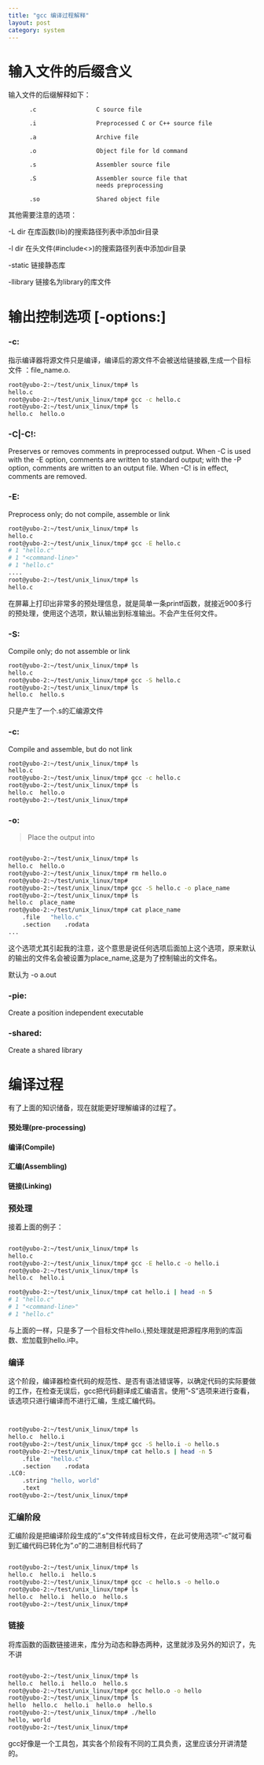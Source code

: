 ```yaml
---
title: "gcc 编译过程解释"
layout: post
category: system
---
```


# 输入文件的后缀含义

输入文件的后缀解释如下：

		  .c                 C source file

          .i                 Preprocessed C or C++ source file

          .a                 Archive file

          .o                 Object file for ld command

          .s                 Assembler source file

          .S                 Assembler source file that
                             needs preprocessing

          .so                Shared object file


其他需要注意的选项：

-L dir   在库函数(lib)的搜索路径列表中添加dir目录

-l dir	在头文件(#include<>)的搜索路径列表中添加dir目录

-static  链接静态库

-llibrary  链接名为library的库文件



# 输出控制选项 [-options:]

### -c: 

指示编译器将源文件只是编译，编译后的源文件不会被送给链接器,生成一个目标文件
：file_name.o.

```bash
root@yubo-2:~/test/unix_linux/tmp# ls
hello.c
root@yubo-2:~/test/unix_linux/tmp# gcc -c hello.c 
root@yubo-2:~/test/unix_linux/tmp# ls
hello.c  hello.o
```

### -C|-C!: 

Preserves or removes comments in preprocessed output.  When -C is used with the -E option, comments are written to standard output; with the -P option, comments are written to an output file.  When -C! is in effect, comments are removed.

### -E:

Preprocess only; do not compile, assemble or link

```bash
root@yubo-2:~/test/unix_linux/tmp# ls
hello.c
root@yubo-2:~/test/unix_linux/tmp# gcc -E hello.c 
# 1 "hello.c"
# 1 "<command-line>"
# 1 "hello.c"
....
root@yubo-2:~/test/unix_linux/tmp# ls
hello.c

```

在屏幕上打印出非常多的预处理信息，就是简单一条printf函数，就接近900多行的预处理，使用这个选项，默认输出到标准输出。不会产生任何文件。

### -S:
           
Compile only; do not assemble or link

```bash 
root@yubo-2:~/test/unix_linux/tmp# ls
hello.c
root@yubo-2:~/test/unix_linux/tmp# gcc -S hello.c 
root@yubo-2:~/test/unix_linux/tmp# ls
hello.c  hello.s


```

只是产生了一个.s的汇编源文件

### -c:

Compile and assemble, but do not link

```bash
root@yubo-2:~/test/unix_linux/tmp# ls
hello.c
root@yubo-2:~/test/unix_linux/tmp# gcc -c hello.c 
root@yubo-2:~/test/unix_linux/tmp# ls
hello.c  hello.o
root@yubo-2:~/test/unix_linux/tmp# 

```

### -o:

>Place the output into <file>

```bash

root@yubo-2:~/test/unix_linux/tmp# ls
hello.c  hello.o
root@yubo-2:~/test/unix_linux/tmp# rm hello.o
root@yubo-2:~/test/unix_linux/tmp# 
root@yubo-2:~/test/unix_linux/tmp# gcc -S hello.c -o place_name
root@yubo-2:~/test/unix_linux/tmp# ls
hello.c  place_name
root@yubo-2:~/test/unix_linux/tmp# cat place_name 
	.file	"hello.c"
	.section	.rodata
...

```

这个选项尤其引起我的注意，这个意思是说任何选项后面加上这个选项，原来默认的输出的文件名会被设置为place_name,这是为了控制输出的文件名。

默认为 -o a.out 

### -pie:

Create a position independent executable

### -shared:

Create a shared library

# 编译过程

有了上面的知识储备，现在就能更好理解编译的过程了。

#### 预处理(pre-processing)

#### 编译(Compile)

#### 汇编(Assembling)

#### 链接(Linking)

### 预处理

接着上面的例子：

```bash

root@yubo-2:~/test/unix_linux/tmp# ls
hello.c
root@yubo-2:~/test/unix_linux/tmp# gcc -E hello.c -o hello.i
root@yubo-2:~/test/unix_linux/tmp# ls
hello.c  hello.i

root@yubo-2:~/test/unix_linux/tmp# cat hello.i | head -n 5
# 1 "hello.c"
# 1 "<command-line>"
# 1 "hello.c"


```

与上面的一样，只是多了一个目标文件hello.i,预处理就是把源程序用到的库函数、宏加载到hello.i中。

### 编译

这个阶段，编译器检查代码的规范性、是否有语法错误等，以确定代码的实际要做的工作，在检查无误后，gcc把代码翻译成汇编语言。使用”-S”选项来进行查看，该选项只进行编译而不进行汇编，生成汇编代码。

```bash


root@yubo-2:~/test/unix_linux/tmp# ls
hello.c  hello.i
root@yubo-2:~/test/unix_linux/tmp# gcc -S hello.i -o hello.s
root@yubo-2:~/test/unix_linux/tmp# cat hello.s | head -n 5
	.file	"hello.c"
	.section	.rodata
.LC0:
	.string	"hello, world"
	.text
root@yubo-2:~/test/unix_linux/tmp# 

```
### 汇编阶段

汇编阶段是把编译阶段生成的”.s”文件转成目标文件，在此可使用选项”-c”就可看到汇编代码已转化为”.o”的二进制目标代码了

```bash

root@yubo-2:~/test/unix_linux/tmp# ls
hello.c  hello.i  hello.s
root@yubo-2:~/test/unix_linux/tmp# gcc -c hello.s -o hello.o
root@yubo-2:~/test/unix_linux/tmp# ls
hello.c  hello.i  hello.o  hello.s
root@yubo-2:~/test/unix_linux/tmp# 

```

### 链接

将库函数的函数链接进来，库分为动态和静态两种，这里就涉及另外的知识了，先不讲

```bash

root@yubo-2:~/test/unix_linux/tmp# ls
hello.c  hello.i  hello.o  hello.s
root@yubo-2:~/test/unix_linux/tmp# gcc hello.o -o hello
root@yubo-2:~/test/unix_linux/tmp# ls
hello  hello.c	hello.i  hello.o  hello.s
root@yubo-2:~/test/unix_linux/tmp# ./hello
hello, world
root@yubo-2:~/test/unix_linux/tmp# 

```

gcc好像是一个工具包，其实各个阶段有不同的工具负责，这里应该分开讲清楚的。
